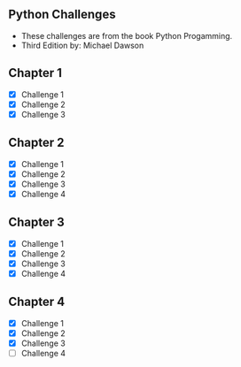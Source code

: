 ## Python Challenges
* These challenges are from the book Python Progamming.
* Third Edition by: Michael Dawson

## Chapter 1
* [x] Challenge 1
* [x] Challenge 2
* [x] Challenge 3

## Chapter 2
* [x] Challenge 1
* [x] Challenge 2
* [x] Challenge 3
* [x] Challenge 4

## Chapter 3
* [x] Challenge 1
* [x] Challenge 2
* [x] Challenge 3
* [x] Challenge 4

## Chapter 4
* [x] Challenge 1
* [x] Challenge 2
* [x] Challenge 3
* [ ] Challenge 4
